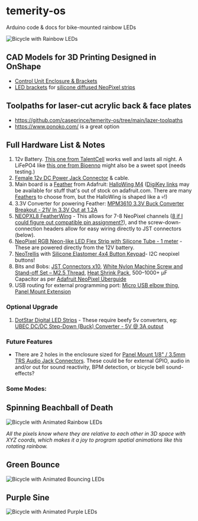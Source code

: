 # temerity-os

Arduino code &amp; docs for bike-mounted rainbow LEDs

![Bicycle with Rainbow LEDs](https://github.com/caseprince/temerity-os/blob/main/images/20230708_224618.jpg?raw=true)

## CAD Models for 3D Printing Designed in OnShape

- [Control Unit Enclosure & Brackets](https://cad.onshape.com/documents/c0d84c6ffa9bdc5b4e96d84a/w/ab7fa442840c19dcdb86b606/e/6a70e81d8de3d289a5feaf4a?renderMode=0&uiState=6282715ed8c5dc67710ff45d)
- [LED brackets](https://cad.onshape.com/documents/a2c029861f4f6949a2b490da/w/bb1c7454e5ed916324910a7b/e/fb98fe964bbb7c3be6a0288d?renderMode=0&uiState=6282724977f99b45e28dc207) for [silicone diffused NeoPixel strips](https://www.adafruit.com/product/3869)

## Toolpaths for laser-cut acrylic back & face plates

- https://github.com/caseprince/temerity-os/tree/main/lazer-toolpaths
- https://www.ponoko.com/ is a great option

## Full Hardware List & Notes

1. 12v Battery. [This one from TalentCell](https://talentcell.com/lithium-ion-battery/12v/pb120b1.html) works well and lasts all night. A LiFePO4 like [this one from Bioenno](https://powerwerx.com/bioenno-blf-1212a-12v-12ah-lithium-iron-pvc) might also be a sweet spot (needs testing.)
2. [Female 12v DC Power Jack Connector](https://www.amazon.com/Ksmile%C2%AE-Female-2-1x5-5mm-Adapter-Connector/dp/B015OCV5Y8/) & cable.
3. Main board is a [Feather](https://learn.adafruit.com/adafruit-feather/overview) from Adafruit: [HalloWing M4](https://www.adafruit.com/product/4300) ([DigiKey links](https://www.digikey.com/en/products/category/evaluation-boards/2041?s=N4IgjCBcoLQBxVAYygMwIYBsDOBTANCAPZQDa4ArAEwIC6AvvYVWSACwDMADFyA0A) may be available for stuff that's out of stock on adafruit.com. There are many [Feathers](https://learn.adafruit.com/adafruit-feather/overview) to choose from, but the HalloWing is shaped like a 💀!)
4. 3.3V Converter for powering Feather: [MPM3610 3.3V Buck Converter Breakout - 21V In 3.3V Out at 1.2A](https://www.adafruit.com/product/4683)
5. [NEOPXL8 FeatherWing](https://www.adafruit.com/product/3249) - This allows for 7-8 NeoPixel channels ([8 if I could figure out compatible pin assignment?](https://forums.adafruit.com/viewtopic.php?p=964067#p964067)), and the screw-down-connection headers allow for easy wiring directly to JST connectors (below).
6. [NeoPixel RGB Neon-like LED Flex Strip with Silicone Tube - 1 meter](https://www.adafruit.com/product/3869) - These are powered directly from the 12V battery.
7. [NeoTrellis](https://learn.adafruit.com/adafruit-neotrellis) with [Silicone Elastomer 4x4 Button Keypad](https://www.adafruit.com/product/1611)- I2C neopixel buttons!
8. Bits and Bobs: [JST Connectors x10](https://www.adafruit.com/product/1663), [White Nylon Machine Screw and Stand-off Set – M2.5 Thread](https://www.adafruit.com/product/3658), [Heat Shrink Pack](https://www.adafruit.com/product/344), 500–1000+ µF Capacitor as per [Adafruit NeoPixel Überguide](https://learn.adafruit.com/adafruit-neopixel-uberguide/best-practices)
9. USB routing for external programming port: [Micro USB elbow thing](https://www.aliexpress.us/item/3256803950842339.html), [Panel Mount Extension](https://www.adafruit.com/product/3258)

### Optional Upgrade

1. [DotStar Digital LED Strips](https://www.adafruit.com/product/2328) - These require beefy 5v converters, eg: [UBEC DC/DC Step-Down (Buck) Converter - 5V @ 3A output](https://www.adafruit.com/product/1385)

### Future Features

- There are 2 holes in the enclosure sized for [Panel Mount 1/8" / 3.5mm TRS Audio Jack Connectors](https://www.adafruit.com/product/3692). These could be for external GPIO, audio in and/or out for sound reactivity, BPM detection, or bicycle bell sound-effects?

### Some Modes:

## Spinning Beachball of Death

![Bicycle with Animated Rainbow LEDs](https://github.com/caseprince/temerity-os/blob/main/images/temerity-loop.gif?raw=true)

*All the pixels know where they are relative to each other in 3D space with XYZ coords, which makes it a joy to program spatial animations like this rotating rainbow.*

## Green Bounce
![Bicycle with Animated Bouncing LEDs](https://github.com/caseprince/temerity-os/blob/main/images/temerity-purple-sine.gif?raw=true)

## Purple Sine
![Bicycle with Animated Purple LEDs](https://github.com/caseprince/temerity-os/blob/main/images/temerity-green-bounce.gif?raw=true)
